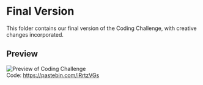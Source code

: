 # Final Version
This folder contains our final version of the Coding Challenge, with creative changes incorporated.

## Preview
![Preview of Coding Challenge](https://media.giphy.com/media/RN8R0AxcZ7Snx1i93R/giphy.gif)  
Code: https://pastebin.com/iRrtzVGs
